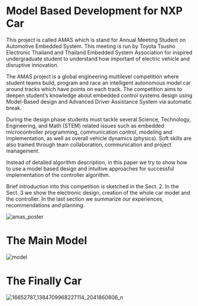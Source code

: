 # Model Based Development for NXP Car
This project is called AMAS which is stand for Annual Meeting Student on Automotive Embedded System.
This meeting is run by Toyota Tsusho Electronic Thailand and Thailand Embedded System Association 
for inspired undergraduate student to understand how important of electric vehicle and disruptive innovation.

The AMAS project is a global engineering multilevel competition where student teams build, program and race an intelligent autonomous model car around tracks which have points on each track. The competition aims to deepen student’s knowledge about embedded control systems design using Model-Based design and Advanced Driver Assistance System via automatic break.

During the design phase students must tackle several Science, Technology, Engineering, and Math (STEM) related issues such as embedded microcontroller programming, communication control, modeling and implementation, as well as overall vehicle dynamics (physics). Soft skills are also trained through team collaboration, communication and project management.

Instead of detailed algorithm description, in this paper we try to show how to use a model based design and intuitive approaches for successful implementation of the controller algorithm.

Brief introduction into this competition is sketched in the Sect. 2. In the Sect. 3 we show the electronic design, creation of the whole car model and the controller. In the last section we summarize our experiences, recommendations and planning.

![amas_poster](https://cloud.githubusercontent.com/assets/9088660/22531646/d32e9762-e914-11e6-8fdd-7653b1455f8b.jpg)

# The Main Model 
![model](https://cloud.githubusercontent.com/assets/9088660/22531738/7b6fd5c6-e915-11e6-9bc5-599d72be0734.png)

# The Finally Car 
![16652787_1384709968227114_2041860806_n](https://cloud.githubusercontent.com/assets/9088660/23209208/d540e85e-f92a-11e6-9fc6-3cea800e3e9b.jpg)

